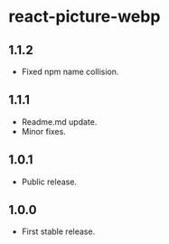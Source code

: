# react-picture-webp


## 1.1.2
 * Fixed npm name collision.

## 1.1.1
 * Readme.md update.
 * Minor fixes.

## 1.0.1
 * Public release.

## 1.0.0
 * First stable release.
